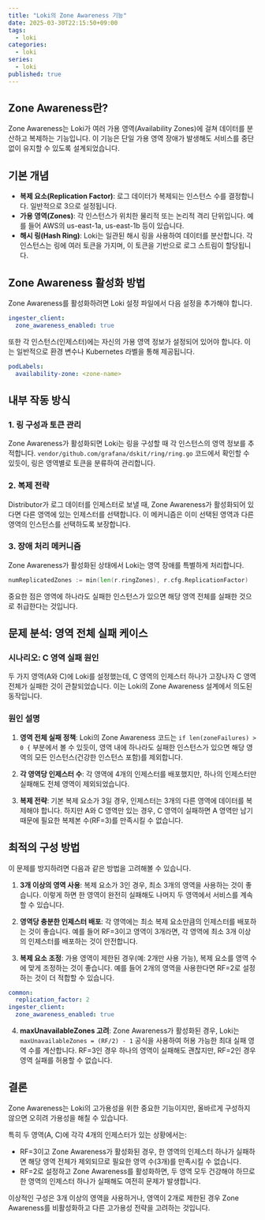 ```yaml
---
title: "Loki의 Zone Awareness 기능"
date: 2025-03-30T22:15:50+09:00
tags:
  - loki
categories:
  - loki
series:
  - loki
published: true
---
```


## Zone Awareness란?

Zone Awareness는 Loki가 여러 가용 영역(Availability Zones)에 걸쳐 데이터를 분산하고 복제하는 기능입니다. 이 기능은 단일 가용 영역 장애가 발생해도 서비스를 중단 없이 유지할 수 있도록 설계되었습니다.

## 기본 개념

- **복제 요소(Replication Factor)**: 로그 데이터가 복제되는 인스턴스 수를 결정합니다. 일반적으로 3으로 설정됩니다.
- **가용 영역(Zones)**: 각 인스턴스가 위치한 물리적 또는 논리적 격리 단위입니다. 예를 들어 AWS의 us-east-1a, us-east-1b 등이 있습니다.
- **해시 링(Hash Ring)**: Loki는 일관된 해시 링을 사용하여 데이터를 분산합니다. 각 인스턴스는 링에 여러 토큰을 가지며, 이 토큰을 기반으로 로그 스트림이 할당됩니다.

## Zone Awareness 활성화 방법

Zone Awareness를 활성화하려면 Loki 설정 파일에서 다음 설정을 추가해야 합니다.

```yaml
ingester_client:
  zone_awareness_enabled: true
```

또한 각 인스턴스(인제스터)에는 자신의 가용 영역 정보가 설정되어 있어야 합니다. 이는 일반적으로 환경 변수나 Kubernetes 라벨을 통해 제공됩니다.

```yaml
podLabels:
  availability-zone: <zone-name>
```

## 내부 작동 방식

### 1. 링 구성과 토큰 관리

Zone Awareness가 활성화되면 Loki는 링을 구성할 때 각 인스턴스의 영역 정보를 추적합니다. `vendor/github.com/grafana/dskit/ring/ring.go` 코드에서 확인할 수 있듯이, 링은 영역별로 토큰을 분류하여 관리합니다.

### 2. 복제 전략

Distributor가 로그 데이터를 인제스터로 보낼 때, Zone Awareness가 활성화되어 있다면 다른 영역에 있는 인제스터를 선택합니다. 이 메커니즘은 이미 선택된 영역과 다른 영역의 인스턴스를 선택하도록 보장합니다.

### 3. 장애 처리 메커니즘

Zone Awareness가 활성화된 상태에서 Loki는 영역 장애를 특별하게 처리합니다.

```go
numReplicatedZones := min(len(r.ringZones), r.cfg.ReplicationFactor)
```

중요한 점은 영역에 하나라도 실패한 인스턴스가 있으면 해당 영역 전체를 실패한 것으로 취급한다는 것입니다.

## 문제 분석: 영역 전체 실패 케이스

### 시나리오: C 영역 실패 원인

두 가지 영역(A와 C)에 Loki를 설정했는데, C 영역의 인제스터 하나가 고장나자 C 영역 전체가 실패한 것이 관찰되었습니다. 이는 Loki의 Zone Awareness 설계에서 의도된 동작입니다.

### 원인 설명

1. **영역 전체 실패 정책**: Loki의 Zone Awareness 코드는 `if len(zoneFailures) > 0 {` 부분에서 볼 수 있듯이, 영역 내에 하나라도 실패한 인스턴스가 있으면 해당 영역의 모든 인스턴스(건강한 인스턴스 포함)를 제외합니다.

2. **각 영역당 인제스터 수**: 각 영역에 4개의 인제스터를 배포했지만, 하나의 인제스터만 실패해도 전체 영역이 제외되었습니다.

3. **복제 전략**: 기본 복제 요소가 3일 경우, 인제스터는 3개의 다른 영역에 데이터를 복제해야 합니다. 하지만 A와 C 영역만 있는 경우, C 영역이 실패하면 A 영역만 남기 때문에 필요한 복제본 수(RF=3)를 만족시킬 수 없습니다.

## 최적의 구성 방법

이 문제를 방지하려면 다음과 같은 방법을 고려해볼 수 있습니다.

1. **3개 이상의 영역 사용**: 복제 요소가 3인 경우, 최소 3개의 영역을 사용하는 것이 좋습니다. 이렇게 하면 한 영역이 완전히 실패해도 나머지 두 영역에서 서비스를 계속할 수 있습니다.

2. **영역당 충분한 인제스터 배포**: 각 영역에는 최소 복제 요소만큼의 인제스터를 배포하는 것이 좋습니다. 예를 들어 RF=3이고 영역이 3개라면, 각 영역에 최소 3개 이상의 인제스터를 배포하는 것이 안전합니다.

3. **복제 요소 조정**: 가용 영역이 제한된 경우(예: 2개만 사용 가능), 복제 요소를 영역 수에 맞게 조정하는 것이 좋습니다. 예를 들어 2개의 영역을 사용한다면 RF=2로 설정하는 것이 더 적합할 수 있습니다.

```yaml
common:
  replication_factor: 2
ingester_client:
  zone_awareness_enabled: true
```

4. **maxUnavailableZones 고려**: Zone Awareness가 활성화된 경우, Loki는 `maxUnavailableZones = (RF/2) - 1` 공식을 사용하여 허용 가능한 최대 실패 영역 수를 계산합니다. RF=3인 경우 하나의 영역이 실패해도 괜찮지만, RF=2인 경우 영역 실패를 허용할 수 없습니다.

## 결론

Zone Awareness는 Loki의 고가용성을 위한 중요한 기능이지만, 올바르게 구성하지 않으면 오히려 가용성을 해칠 수 있습니다. 

특히 두 영역(A, C)에 각각 4개의 인제스터가 있는 상황에서는:
- RF=3이고 Zone Awareness가 활성화된 경우, 한 영역의 인제스터 하나가 실패하면 해당 영역 전체가 제외되므로 필요한 영역 수(3개)를 만족시킬 수 없습니다.
- RF=2로 설정하고 Zone Awareness를 활성화하면, 두 영역 모두 건강해야 하므로 한 영역의 인제스터 하나가 실패해도 여전히 문제가 발생합니다.

이상적인 구성은 3개 이상의 영역을 사용하거나, 영역이 2개로 제한된 경우 Zone Awareness를 비활성화하고 다른 고가용성 전략을 고려하는 것입니다.